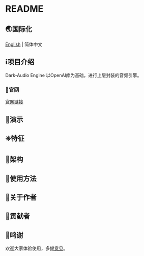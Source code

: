 # README

## 🌏<span id="国际化"></span>国际化

[English](README.md) | 简体中文

## ℹ️<span id="项目介绍"></span>项目介绍
Dark-Audio Engine 以OpenAl库为基础，进行上层封装的音频引擎。

### 🔔<span id="官网"></span>官网
[官网链接](https://acmen-team.github.io/)

## 🌅<span id="演示"></span>演示

## ✳️<span id="特征"></span>特征

## 🍊<span id="架构"></span>架构

## 💎<span id="快速开始"></span>使用方法

## 🙆<span id="关于作者"></span>关于作者

## 🌟<span id="贡献者"></span>贡献者

## 👏<span id="鸣谢"></span>鸣谢
欢迎大家体验使用，多提[意见](https://github.com/Acmen-Team/Dark-Audio/issues)。

